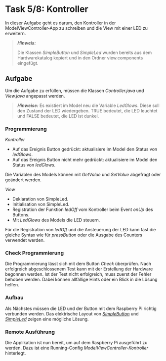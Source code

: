 # Task 5/8: Kontroller
In dieser Aufgabe geht es darum, den Kontroller in der ModelViewController-App zu schreiben und die 
View mit einer LED zu erweitern.
> **_Hinweis:_**
>
> Die Klassen *SimpleButton* und *SimpleLed* wurden bereits aus dem Hardwarekatalog kopiert und
> in den Ordner view.components eingefügt.

## Aufgabe
Um die Aufgabe zu erfüllen, müssen die Klassen *Controller.java* und *View.java* angepasst werden.
> **_Hinweise:_**
> Es existiert im Model neu die Variable *LedGlows*. Diese soll den Zustand der LED wiedergeben. TRUE bedeutet, die LED
> leuchtet und FALSE bedeutet, die LED ist dunkel.

### Programmierung
*Kontroller*
- Auf das Ereignis Button gedrückt: aktualisiere im Model den Status von *ledGlows*.
- Auf das Ereignis Button nicht mehr gedrückt: aktualisiere im Model den Status von *ledGlows*.

<div class="hint">
  Die Variablen des Models können mit <i>GetValue</i> und <i>SetValue</i> abgefragt oder geändert werden.
</div>

*View*
- Deklaration von SimpleLed.
- Initialisation von SimpleLed.
- Registration der Funktion *ledOff* vom Kontroller beim Event *onUp* des Buttons.
- Mit *LedGlows* des Models die LED steuern.

<div class="hint">
  Für die Registration von <i>ledOff</i> und die Ansteuerung der LED kann fast die gleiche Syntax wie für <i>pressButton</i>
oder die Ausgabe des Counters verwendet werden.
</div>


### Check Programmierung
Die Programmierung lässt sich mit dem Button *Check* überprüfen. Nach erfolgreich abgeschlossenem Test kann mit der
Erstellung der Hardware begonnen werden. Ist der Test nicht erfolgreich, muss zuerst der Fehler behoben werden. Dabei können
allfällige Hints oder ein Blick in die Lösung helfen.

### Aufbau
Als Nächstes müssen die LED und der Button mit dem Raspberry Pi richtig verbunden werden. Das elektrische Layout von
[*SimpleButton*](https://pi4j.com/examples/components/simplebutton/) und [*SimpleLed*](https://pi4j.com/examples/components/simpleled/) 
zeigen eine mögliche Lösung.

### Remote Ausführung
Die Applikation ist nun bereit, um auf dem Raspberry Pi ausgeführt zu werden. Dazu ist eine
Running-Config *ModelViewController-Kontroller* hinterlegt.